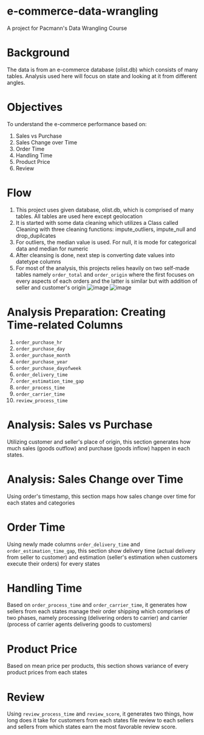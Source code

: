 # e-commerce-data-wrangling
A project for Pacmann's Data Wrangling Course

# Background
The data is from an e-commerce database (olist.db) which consists of many tables. Analysis used here will focus on state and looking at it from different angles.

# Objectives
To understand the e-commerce performance based on:
1. Sales vs Purchase
2. Sales Change over Time
3. Order Time
4. Handling Time
5. Product Price
6. Review

# Flow
1. This project uses given database, olist.db, which is comprised of many tables. All tables are used here except geolocation
2. It is started with some data cleaning which utilizes a Class called Cleaning with three cleaning functions: impute_outliers, impute_null and drop_dupilcates
3. For outliers, the median value is used. For null, it is mode for categorical data and median for numeric
4. After cleansing is done, next step is converting date values into datetype columns
5. For most of the analysis, this projects relies heavily on two self-made tables namely `order_total` and `order_origin` where the first focuses on every aspects of each orders and the latter is similar but with addition of seller and customer's origin
![image](https://user-images.githubusercontent.com/122712029/231193422-5a031a8c-9828-4f85-b821-9e7fe4ca3c89.png)
![image](https://user-images.githubusercontent.com/122712029/231193501-2a25b1a7-8023-4682-9aa7-e7261ff4282e.png)

# Analysis Preparation: Creating Time-related Columns
1. `order_purchase_hr`
2. `order_purchase_day`
3. `order_purchase_month`
4. `order_purchase_year`
5. `order_purchase_dayofweek`
6. `order_delivery_time`
7. `order_estimation_time_gap`
8. `order_process_time`
9. `order_carrier_time`
10. `review_process_time`

# Analysis: Sales vs Purchase
Utilizing customer and seller's place of origin, this section generates how much sales (goods outflow) and purchase (goods inflow) happen in each states.

# Analysis: Sales Change over Time
Using order's timestamp, this section maps how sales change over time for each states and categories

# Order Time
Using newly made columns `order_delivery_time` and `order_estimation_time_gap`, this section show delivery time (actual delivery from seller to customer) and estimation (seller's estimation when customers execute their orders) for every states

# Handling Time
Based on `order_process_time` and `order_carrier_time`, it generates how sellers from each states manage their order shipping which comprises of two phases, namely processing (delivering orders to carrier) and carrier (process of carrier agents delivering goods to customers)

# Product Price
Based on mean price per products, this section shows variance of every product prices from each states

# Review
Using `review_process_time` and `review_score`, it generates two things, how long does it take for customers from each states file review to each sellers and sellers from which states earn the most favorable review score.
